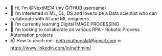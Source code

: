 - 👋 Hi, I’m @NextME14 (my GITHUB username)
- 👀 I’m interested in ML, DL, DS and love to be a Data scientist who can collaborate with AI and ML enigneers. 
- 🌱 I’m currently learning Digital IMAGE PROCESSING 
- 💞️ I’m looking to collaborate on various RPA - Robotic Process Automation projects 
- 📫 How to reach me- neth.muthugala1@gmail.com or https://www.linkedin.com/in/nethmim/

<!---
NextME14/NextME14 is a ✨ special ✨ repository because its `README.md` (this file) appears on your GitHub profile.
You can click the Preview link to take a look at your changes.
--->
